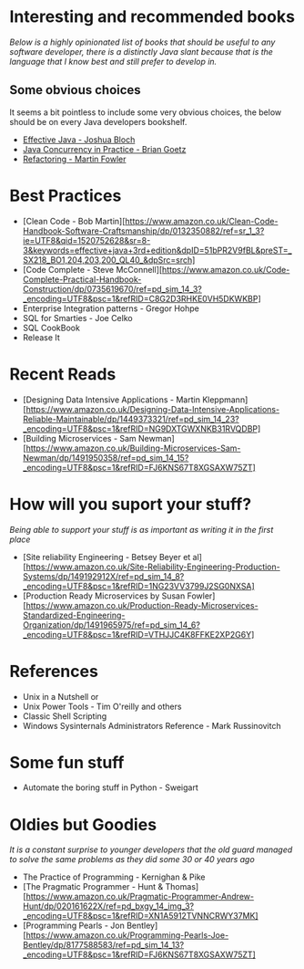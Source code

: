 # Interesting and recommended books

_Below is a highly opinionated list of books that should be useful to any software developer, there is a distinctly Java slant because that is the language that I know best and still prefer to develop in._

## Some obvious choices

It seems a bit pointless to include some very obvious choices, the below should be on every Java developers bookshelf.

* [Effective Java - Joshua Bloch](https://www.amazon.co.uk/s/ref=nb_sb_ss_c_1_26?url=search-alias%3Daps&field-keywords=effective+java+3rd+edition&sprefix=effective+java+3rd+edition%2Caps%2C127&crid=2NRK2LLWA1T7Z)
* [Java Concurrency in Practice - Brian Goetz](https://www.amazon.co.uk/Java-Concurrency-Practice-Brian-Goetz/dp/0321349601/ref=pd_sim_14_1?_encoding=UTF8&psc=1&refRID=X5Z0WH8KDBP6VG5W5T2X)
* [Refactoring - Martin Fowler](https://www.amazon.co.uk/Refactoring-Improving-Design-Existing-Technology/dp/0201485672/ref=pd_sim_14_6?_encoding=UTF8&psc=1&refRID=XN1A5912TVNNCRWY37MK)

# Best Practices

* [Clean Code - Bob Martin][https://www.amazon.co.uk/Clean-Code-Handbook-Software-Craftsmanship/dp/0132350882/ref=sr_1_3?ie=UTF8&qid=1520752628&sr=8-3&keywords=effective+java+3rd+edition&dpID=51bPR2V9fBL&preST=_SX218_BO1,204,203,200_QL40_&dpSrc=srch]
* [Code Complete - Steve McConnell][https://www.amazon.co.uk/Code-Complete-Practical-Handbook-Construction/dp/0735619670/ref=pd_sim_14_3?_encoding=UTF8&psc=1&refRID=C8G2D3RHKE0VH5DKWKBP]
* Enterprise Integration patterns - Gregor Hohpe
* SQL for Smarties - Joe Celko
* SQL CookBook
* Release It

# Recent Reads

* [Designing Data Intensive Applications - Martin Kleppmann][https://www.amazon.co.uk/Designing-Data-Intensive-Applications-Reliable-Maintainable/dp/1449373321/ref=pd_sim_14_23?_encoding=UTF8&psc=1&refRID=NG9DXTGWXNKB31RVQDBP]
* [Building Microservices - Sam Newman][https://www.amazon.co.uk/Building-Microservices-Sam-Newman/dp/1491950358/ref=pd_sim_14_15?_encoding=UTF8&psc=1&refRID=FJ6KNS67T8XGSAXW75ZT]

# How will you suport your stuff?

_Being able to support your stuff is as important as writing it in the first place_

* [Site reliability Engineering - Betsey Beyer et al][https://www.amazon.co.uk/Site-Reliability-Engineering-Production-Systems/dp/149192912X/ref=pd_sim_14_8?_encoding=UTF8&psc=1&refRID=1NG23VV3799J2SG0NXSA]
* [Production Ready Microservices by Susan Fowler][https://www.amazon.co.uk/Production-Ready-Microservices-Standardized-Engineering-Organization/dp/1491965975/ref=pd_sim_14_6?_encoding=UTF8&psc=1&refRID=VTHJJC4K8FFKE2XP2G6Y]

# References

* Unix in a Nutshell or 
* Unix Power Tools - Tim O'reilly and others
* Classic Shell Scripting
* Windows Sysinternals Administrators Reference - Mark Russinovitch

# Some fun stuff

* Automate the boring stuff in Python - Sweigart

# Oldies but Goodies

_It is a constant surprise to younger developers that the old guard managed to solve the same problems as they did some 30 or 40 years ago_

* The Practice of Programming - Kernighan & Pike
* [The Pragmatic Programmer - Hunt & Thomas][https://www.amazon.co.uk/Pragmatic-Programmer-Andrew-Hunt/dp/020161622X/ref=pd_bxgy_14_img_3?_encoding=UTF8&psc=1&refRID=XN1A5912TVNNCRWY37MK]
* [Programming Pearls - Jon Bentley][https://www.amazon.co.uk/Programming-Pearls-Joe-Bentley/dp/8177588583/ref=pd_sim_14_13?_encoding=UTF8&psc=1&refRID=FJ6KNS67T8XGSAXW75ZT]
